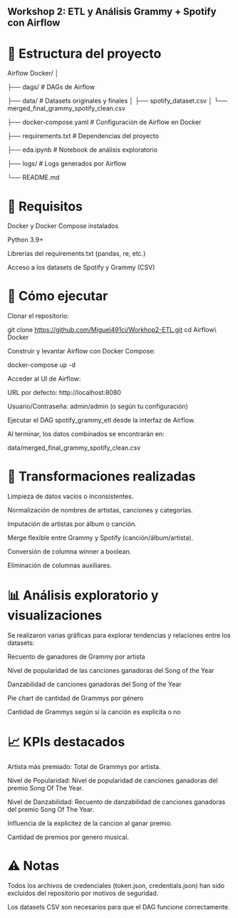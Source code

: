## Workshop 2: ETL y Análisis Grammy + Spotify con Airflow

# 📂 Estructura del proyecto
Airflow Docker/
│

├── dags/                     # DAGs de Airflow

├── data/                     # Datasets originales y finales
│   ├── spotify_dataset.csv
│   └── merged_final_grammy_spotify_clean.csv

├── docker-compose.yaml       # Configuración de Airflow en Docker

├── requirements.txt          # Dependencias del proyecto

├── eda.ipynb                 # Notebook de análisis exploratorio

├── logs/                     # Logs generados por Airflow

└── README.md


# 🔧 Requisitos

Docker y Docker Compose instalados

Python 3.9+

Librerías del requirements.txt (pandas, re, etc.)

Acceso a los datasets de Spotify y Grammy (CSV)


# 🚀 Cómo ejecutar

Clonar el repositorio:

git clone https://github.com/Miguel491ci/Workhop2-ETL.git
cd Airflow\ Docker


Construir y levantar Airflow con Docker Compose:

docker-compose up -d


Acceder al UI de Airflow:

URL por defecto: http://localhost:8080

Usuario/Contraseña: admin/admin (o según tu configuración)

Ejecutar el DAG spotify_grammy_etl desde la interfaz de Airflow.

Al terminar, los datos combinados se encontrarán en:

data/merged_final_grammy_spotify_clean.csv


# 🧹 Transformaciones realizadas

Limpieza de datos vacíos o inconsistentes.

Normalización de nombres de artistas, canciones y categorías.

Imputación de artistas por álbum o canción.

Merge flexible entre Grammy y Spotify (canción/álbum/artista).

Conversión de columna winner a boolean.

Eliminación de columnas auxiliares.


# 📊 Análisis exploratorio y visualizaciones

Se realizaron varias gráficas para explorar tendencias y relaciones entre los datasets:

Recuento de ganadores de Grammy por artista

Nivel de popularidad de las canciones ganadoras del Song of the Year

Danzabilidad de canciones ganadoras del Song of the Year

Pie chart de cantidad de Grammys por género

Cantidad de Grammys según si la canción es explícita o no


# 📈 KPIs destacados

Artista más premiado: Total de Grammys por artista.

Nivel de Popularidad: Nivel de popularidad de canciones ganadoras del premio Song Of The Year.

Nivel de Danzabilidad: Recuento de danzabilidad de canciones ganadoras del premio Song Of The Year.

Influencia de la explicitez de la cancion al ganar premio.

Cantidad de premios por genero musical.

# ⚠️ Notas

Todos los archivos de credenciales (token.json, credentials.json) han sido excluidos del repositorio por motivos de seguridad.

Los datasets CSV son necesarios para que el DAG funcione correctamente.
